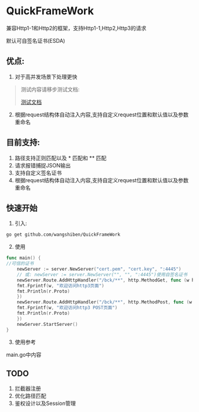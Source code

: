 # QuickFrameWork

兼容Http1-1和Http2的框架，支持Http1-1,Http2,Http3的请求

默认可自签名证书(ESDA)

## 优点:
1. 对于高并发场景下处理更快
> 测试内容请移步测试文档:
> 
> [测试文档](test.md)

2. 根据request结构体自动注入内容,支持自定义request位置和默认值以及参数重命名

## 目前支持:

1. 路径支持正则匹配以及 * 匹配和 ** 匹配
2. 请求报错捕捉JSON输出
3. 支持自定义签名证书
4. 根据request结构体自动注入内容,支持自定义request位置和默认值以及参数重命名
## 快速开始

1. 引入:

```bash
go get github.com/wangshiben/QuickFrameWork
```

2. 使用

```go
func main() {
//可信的证书      
    newServer := server.NewServer("cert.pem", "cert.key", ":4445")
    // 或: newServer := server.NewServer("", "", ":4445")使用自签名证书
    newServer.Route.AddHttpHandler("/bck/**", http.MethodGet, func (w http.ResponseWriter, r *http.Request) {
    fmt.Fprintf(w, "欢迎访问http3页面")
    fmt.Println(r.Proto)
    })
    newServer.Route.AddHttpHandler("/bck/**", http.MethodPost, func (w http.ResponseWriter, r *http.Request) {
    fmt.Fprintf(w, "欢迎访问http3 POST页面")
    fmt.Println(r.Proto)
    })
    newServer.StartServer()
}
```

3. 使用参考

main.go中内容

## TODO

1. 拦截器注册
2. 优化路径匹配
3. 鉴权设计以及Session管理
